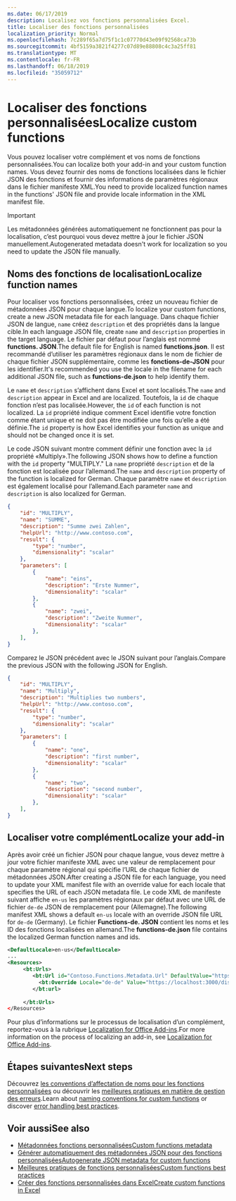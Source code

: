 ```yaml
---
ms.date: 06/17/2019
description: Localisez vos fonctions personnalisées Excel.
title: Localiser des fonctions personnalisées
localization_priority: Normal
ms.openlocfilehash: 7c289f65a7d75f1c1c07770d43e09f92568ca73b
ms.sourcegitcommit: 4bf5159a3821f4277c07d89e88808c4c3a25ff81
ms.translationtype: MT
ms.contentlocale: fr-FR
ms.lasthandoff: 06/18/2019
ms.locfileid: "35059712"
---
```

# <a name="localize-custom-functions"></a><span data-ttu-id="a35c1-103">Localiser des fonctions personnalisées</span><span class="sxs-lookup"><span data-stu-id="a35c1-103">Localize custom functions</span></span>

<span data-ttu-id="a35c1-104">Vous pouvez localiser votre complément et vos noms de fonctions personnalisées.</span><span class="sxs-lookup"><span data-stu-id="a35c1-104">You can localize both your add-in and your custom function names.</span></span> <span data-ttu-id="a35c1-105">Vous devez fournir des noms de fonctions localisées dans le fichier JSON des fonctions et fournir des informations de paramètres régionaux dans le fichier manifeste XML.</span><span class="sxs-lookup"><span data-stu-id="a35c1-105">You need to provide localized function names in the functions' JSON file and provide locale information in the XML manifest file.</span></span>

>[!IMPORTANT]
> <span data-ttu-id="a35c1-106">Les métadonnées générées automatiquement ne fonctionnent pas pour la localisation, c’est pourquoi vous devez mettre à jour le fichier JSON manuellement.</span><span class="sxs-lookup"><span data-stu-id="a35c1-106">Autogenerated metadata doesn't work for localization so you need to update the JSON file manually.</span></span>

## <a name="localize-function-names"></a><span data-ttu-id="a35c1-107">Noms des fonctions de localisation</span><span class="sxs-lookup"><span data-stu-id="a35c1-107">Localize function names</span></span>

<span data-ttu-id="a35c1-108">Pour localiser vos fonctions personnalisées, créez un nouveau fichier de métadonnées JSON pour chaque langue.</span><span class="sxs-lookup"><span data-stu-id="a35c1-108">To localize your custom functions, create a new JSON metadata file for each language.</span></span> <span data-ttu-id="a35c1-109">Dans chaque fichier JSON de langue, `name` créez `description` et des propriétés dans la langue cible.</span><span class="sxs-lookup"><span data-stu-id="a35c1-109">In each language JSON file, create `name` and `description` properties in the target language.</span></span> <span data-ttu-id="a35c1-110">Le fichier par défaut pour l’anglais est nommé **functions. JSON**.</span><span class="sxs-lookup"><span data-stu-id="a35c1-110">The default file for English is named **functions.json**.</span></span> <span data-ttu-id="a35c1-111">Il est recommandé d’utiliser les paramètres régionaux dans le nom de fichier de chaque fichier JSON supplémentaire, comme les **fonctions-de-JSON** pour les identifier.</span><span class="sxs-lookup"><span data-stu-id="a35c1-111">It's recommended you use the locale in the filename for each additional JSON file, such as **functions-de.json** to help identify them.</span></span>

<span data-ttu-id="a35c1-112">Le `name` et `description` s’affichent dans Excel et sont localisés.</span><span class="sxs-lookup"><span data-stu-id="a35c1-112">The `name` and `description` appear in Excel and are localized.</span></span> <span data-ttu-id="a35c1-113">Toutefois, la `id` de chaque fonction n’est pas localisée.</span><span class="sxs-lookup"><span data-stu-id="a35c1-113">However, the `id` of each function is not localized.</span></span> <span data-ttu-id="a35c1-114">La `id` propriété indique comment Excel identifie votre fonction comme étant unique et ne doit pas être modifiée une fois qu’elle a été définie.</span><span class="sxs-lookup"><span data-stu-id="a35c1-114">The `id` property is how Excel identifies your function as unique and should not be changed once it is set.</span></span>

<span data-ttu-id="a35c1-115">Le code JSON suivant montre comment définir une fonction avec la `id` propriété «Multiply».</span><span class="sxs-lookup"><span data-stu-id="a35c1-115">The following JSON shows how to define a function with the `id` property "MULTIPLY."</span></span> <span data-ttu-id="a35c1-116">La `name` propriété `description` et de la fonction est localisée pour l’allemand.</span><span class="sxs-lookup"><span data-stu-id="a35c1-116">The `name` and `description` property of the function is localized for German.</span></span> <span data-ttu-id="a35c1-117">Chaque paramètre `name` et `description` est également localisé pour l’allemand.</span><span class="sxs-lookup"><span data-stu-id="a35c1-117">Each parameter `name` and `description` is also localized for German.</span></span>

```JSON
{
    "id": "MULTIPLY",
    "name": "SUMME",
    "description": "Summe zwei Zahlen",
    "helpUrl": "http://www.contoso.com",
    "result": {
        "type": "number",
        "dimensionality": "scalar"
    },
    "parameters": [
        {
            "name": "eins",
            "description": "Erste Nummer",
            "dimensionality": "scalar"
        },
        {
            "name": "zwei",
            "description": "Zweite Nummer",
            "dimensionality": "scalar"
        },
    ],
}
```

<span data-ttu-id="a35c1-118">Comparez le JSON précédent avec le JSON suivant pour l’anglais.</span><span class="sxs-lookup"><span data-stu-id="a35c1-118">Compare the previous JSON with the following JSON for English.</span></span>

```JSON
{
    "id": "MULTIPLY",
    "name": "Multiply",
    "description": "Multiplies two numbers",
    "helpUrl": "http://www.contoso.com",
    "result": {
        "type": "number",
        "dimensionality": "scalar"
    },
    "parameters": [
        {
            "name": "one",
            "description": "first number",
            "dimensionality": "scalar"
        },
        {
            "name": "two",
            "description": "second number",
            "dimensionality": "scalar"
        },
    ],
}
```

## <a name="localize-your-add-in"></a><span data-ttu-id="a35c1-119">Localiser votre complément</span><span class="sxs-lookup"><span data-stu-id="a35c1-119">Localize your add-in</span></span>

<span data-ttu-id="a35c1-120">Après avoir créé un fichier JSON pour chaque langue, vous devez mettre à jour votre fichier manifeste XML avec une valeur de remplacement pour chaque paramètre régional qui spécifie l’URL de chaque fichier de métadonnées JSON.</span><span class="sxs-lookup"><span data-stu-id="a35c1-120">After creating a JSON file for each language, you need to update your XML manifest file with an override value for each locale that specifies the URL of each JSON metadata file.</span></span> <span data-ttu-id="a35c1-121">Le code XML de manifeste suivant affiche `en-us` les paramètres régionaux par défaut avec une URL de fichier `de-de` JSON de remplacement pour (Allemagne).</span><span class="sxs-lookup"><span data-stu-id="a35c1-121">The following manifest XML shows a default `en-us` locale with an override JSON file URL for `de-de` (Germany).</span></span> <span data-ttu-id="a35c1-122">Le fichier **Functions-de. JSON** contient les noms et les ID des fonctions localisées en allemand.</span><span class="sxs-lookup"><span data-stu-id="a35c1-122">The **functions-de.json** file contains the localized German function names and ids.</span></span>

```XML
<DefaultLocale>en-us</DefaultLocale>
...
<Resources>
     <bt:Urls>
        <bt:Url id="Contoso.Functions.Metadata.Url" DefaultValue="https://localhost:3000/dist/functions.json"/>
          <bt:Override Locale="de-de" Value="https://localhost:3000/dist/functions-de.json" />
        </bt:url>
        
     </bt:Urls>
</Resources>
```

<span data-ttu-id="a35c1-123">Pour plus d’informations sur le processus de localisation d’un complément, reportez-vous à la rubrique [Localization for Office Add-ins](../develop/localization.md#control-localization-from-the-manifest).</span><span class="sxs-lookup"><span data-stu-id="a35c1-123">For more information on the process of localizing an add-in, see [Localization for Office Add-ins](../develop/localization.md#control-localization-from-the-manifest).</span></span>

## <a name="next-steps"></a><span data-ttu-id="a35c1-124">Étapes suivantes</span><span class="sxs-lookup"><span data-stu-id="a35c1-124">Next steps</span></span>
<span data-ttu-id="a35c1-125">Découvrez [les conventions d’affectation de noms pour les fonctions personnalisées](custom-functions-naming.md) ou découvrir les [meilleures pratiques en matière de gestion des erreurs](custom-functions-errors.md).</span><span class="sxs-lookup"><span data-stu-id="a35c1-125">Learn about [naming conventions for custom functions](custom-functions-naming.md) or discover [error handling best practices](custom-functions-errors.md).</span></span>

## <a name="see-also"></a><span data-ttu-id="a35c1-126">Voir aussi</span><span class="sxs-lookup"><span data-stu-id="a35c1-126">See also</span></span>

* [<span data-ttu-id="a35c1-127">Métadonnées fonctions personnalisées</span><span class="sxs-lookup"><span data-stu-id="a35c1-127">Custom functions metadata</span></span>](custom-functions-json.md)
* [<span data-ttu-id="a35c1-128">Générer automatiquement des métadonnées JSON pour des fonctions personnalisées</span><span class="sxs-lookup"><span data-stu-id="a35c1-128">Autogenerate JSON metadata for custom functions</span></span>](custom-functions-json-autogeneration.md)
* [<span data-ttu-id="a35c1-129">Meilleures pratiques de fonctions personnalisées</span><span class="sxs-lookup"><span data-stu-id="a35c1-129">Custom functions best practices</span></span>](custom-functions-best-practices.md)
* [<span data-ttu-id="a35c1-130">Créer des fonctions personnalisées dans Excel</span><span class="sxs-lookup"><span data-stu-id="a35c1-130">Create custom functions in Excel</span></span>](custom-functions-overview.md)
